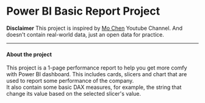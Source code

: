 # Power BI Basic Report Project  

**Disclaimer**
This project is inspired by [Mo Chen](https://www.youtube.com/@mo-chen) Youtube Channel. And doesn't contain real-world data, just an open data for practice.
_____
#### About the project
This project is a 1-page performance report to help you get more comfy with Power BI dashboard. This includes cards, slicers and chart that are used to report some performance of the company.  
It also contain some basic DAX measures, for example, the string that change its value based on the selected slicer's value.
